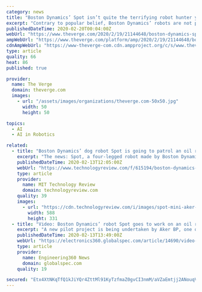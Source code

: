 ```yaml
---
category: news
title: "Boston Dynamics’ Spot isn’t quite the terrifying robot hunter you think it is"
excerpt: "Contrary to popular belief, Boston Dynamics’ robots are not powered by artificial intelligence; many of its mechanical commands, while extremely sophisticated by modern robotic standards, must be initiated and guided by human operators. This means that when the bot fails to do what you want it to, it often involves heavy troubleshooting and ..."
publishedDateTime: 2020-02-20T00:04:00Z
webUrl: "https://www.theverge.com/2020/2/19/21144648/boston-dynamics-spot-robot-mass-state-police-trial-issues"
ampWebUrl: "https://www.theverge.com/platform/amp/2020/2/19/21144648/boston-dynamics-spot-robot-mass-state-police-trial-issues"
cdnAmpWebUrl: "https://www-theverge-com.cdn.ampproject.org/c/s/www.theverge.com/platform/amp/2020/2/19/21144648/boston-dynamics-spot-robot-mass-state-police-trial-issues"
type: article
quality: 66
heat: 86
published: true

provider:
  name: The Verge
  domain: theverge.com
  images:
    - url: "/assets/images/organizations/theverge.com-50x50.jpg"
      width: 50
      height: 50

topics:
  - AI
  - AI in Robotics

related:
  - title: "Boston Dynamics’ dog robot Spot is going to patrol an oil rig in Norway"
    excerpt: "The news: Spot, a four-legged robot made by Boston Dynamics, has got one of its first real-world assignments: it will be start being used by oil and gas firm Aker BP to patrol ... Testing: Aker BP has an agreement with an AI software company called Cognite to work out which tasks it is best suited to, then deploy it in the wild."
    publishedDateTime: 2020-02-13T12:05:00Z
    webUrl: "https://www.technologyreview.com/f/615194/boston-dynamics-spot-dog-robot-is-going-to-patrol-an-oil-rig-in-norway/"
    type: article
    provider:
      name: MIT Technology Review
      domain: technologyreview.com
    quality: 39
    images:
      - url: "https://cdn.technologyreview.com/i/images/spot-mini-aker-bp.png?sw=1200&cx=0&cy=0&cw=588&ch=331"
        width: 588
        height: 331
  - title: "Video: Boston Dynamics’ robot Spot goes to work on an oil rig"
    excerpt: "A new pilot project is being undertaken by Aker BP, one of the largest oil companies in Europe, and Cognite, an artificial intelligence (AI) software-as-a-service (SaaS), to explore how robots can improve offshore operations. Part of the project is using Boston Dynamics’ robot Spot, the quadruped robot that is famous for opening doors."
    publishedDateTime: 2020-02-13T13:49:00Z
    webUrl: "https://electronics360.globalspec.com/article/14690/video-boston-dynamics-robot-spot-goes-to-work-on-an-oil-rig"
    type: article
    provider:
      name: Engineering360 News
      domain: globalspec.com
    quality: 19

secured: "Etx4XtNKqTfQ1kJiYQr4ZttMl91KyTzfmaZ0gvCI3nmM/aVZaEmtjj2ANouqVAsRft/PiiCwF9BII6Bjq7//5Q6FPBzVx3xQQSPn+SdVjiEZwPhpq+wdPw3WGEFBS/QDvEUngdbUB7EfVy2FDCoHtl2vE/2YjrmbTmgwJSRG/a8nQ7jNGbJifB9OGtdnHPVtaVrnKIWMaGYks6wVwknyZXaMrjy/kDYqmULRbZKclwgn3WF+rMglqe/PtkN7gwoQcR+2ysntB3n0ePyCY2B5trlVXVEspCj0n1QietEGsYBx7ykNy3YujJA/gvjH1gSj1lhUKp1v3twSq7KgsyCpyxOMDLQCpLfdcnr3/I57zdbBmJpxsJ3QK5RFXq0YRiRy//Fk9WmlIdg1YWmUaCRXWDRUVCauZy8hVP4GFOZwXHBB0ciOmpRUDGNGBkeiWCv/IT6Grh4v+BMF/1UxvwZ7TgR6ZIB+J3T1EyDWDREpf3M=;Wv2flUedRTVbO4CNpWLpqw=="
---
```


